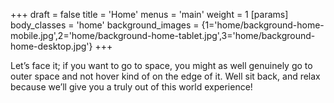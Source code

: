 +++
draft = false
title = 'Home'
menus = 'main'
weight = 1
[params]
  body_classes = 'home'
  background_images = {1='home/background-home-mobile.jpg',2='home/background-home-tablet.jpg',3='home/background-home-desktop.jpg'}
+++

Let’s face it; if you want to go to space, you might as well genuinely go to outer space and not hover kind of on the edge of it. Well sit back, and relax because we’ll give you a truly out of this world experience!
